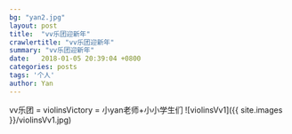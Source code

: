 ```yaml
---
bg: "yan2.jpg"
layout: post
title:  "vv乐团迎新年"
crawlertitle: "vv乐团迎新年"
summary: "vv乐团迎新年"
date:   2018-01-05 20:39:04 +0800
categories: posts
tags: '个人'
author: Yan
---
```

vv乐团 = violinsVictory = 小yan老师+小小学生们
![violinsVv1]({{ site.images }}/violinsVv1.jpg)
